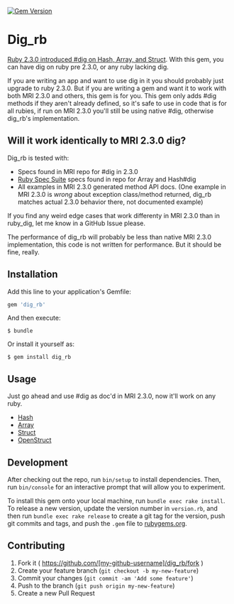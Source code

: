 [![Gem Version](https://badge.fury.io/rb/dig_rb.svg)](https://badge.fury.io/rb/dig_rb) 

# Dig_rb

[Ruby 2.3.0 introduced #dig on Hash, Array, and Struct](https://www.ruby-lang.org/en/news/2015/12/25/ruby-2-3-0-released/). With this gem, you can have dig on ruby pre 2.3.0, or any ruby lacking dig.

If you are writing an app and want to use dig in it you should probably just upgrade to ruby 2.3.0. But if you are writing a gem and want it to work with both MRI 2.3.0 and others, this gem is for you. This gem only adds #dig methods if they aren't already defined, so it's safe to use in code that is for all rubies, if run on MRI 2.3.0 you'll still be using native #dig, otherwise dig_rb's implementation.

## Will it work identically to MRI 2.3.0 dig?

Dig_rb is tested with:

* Specs found in MRI repo for #dig in 2.3.0
* [Ruby Spec Suite](https://github.com/ruby/spec/) specs found in repo for Array and Hash#dig
* All examples in MRI 2.3.0 generated method API docs. (One example in MRI 2.3.0 is _wrong_ about exception class/method returned, dig_rb matches actual 2.3.0 behavior there, not documented example)

If you find any weird edge cases that work differenty in MRI 2.3.0 than in ruby_dig, let me know in a GitHub Issue please.

The performance of dig_rb will probably be less than native MRI 2.3.0 implementation, this code is not written for performance. But it should
be fine, really.

## Installation

Add this line to your application's Gemfile:

```ruby
gem 'dig_rb'
```

And then execute:

    $ bundle

Or install it yourself as:

    $ gem install dig_rb

## Usage

Just go ahead and use #dig as doc'd in MRI 2.3.0, now it'll work on any ruby.

* [Hash](http://ruby-doc.org/core-2.3.0/Hash.html#method-i-dig)
* [Array](http://ruby-doc.org/core-2.3.0/Array.html#method-i-dig)
* [Struct](http://ruby-doc.org/core-2.3.0/Struct.html#method-i-dig)
* [OpenStruct](http://ruby-doc.org/stdlib-2.3.0/libdoc/ostruct/rdoc/OpenStruct.html#method-i-dig)

## Development

After checking out the repo, run `bin/setup` to install dependencies. Then, run `bin/console` for an interactive prompt that will allow you to experiment.

To install this gem onto your local machine, run `bundle exec rake install`. To release a new version, update the version number in `version.rb`, and then run `bundle exec rake release` to create a git tag for the version, push git commits and tags, and push the `.gem` file to [rubygems.org](https://rubygems.org).

## Contributing

1. Fork it ( https://github.com/[my-github-username]/dig_rb/fork )
2. Create your feature branch (`git checkout -b my-new-feature`)
3. Commit your changes (`git commit -am 'Add some feature'`)
4. Push to the branch (`git push origin my-new-feature`)
5. Create a new Pull Request
